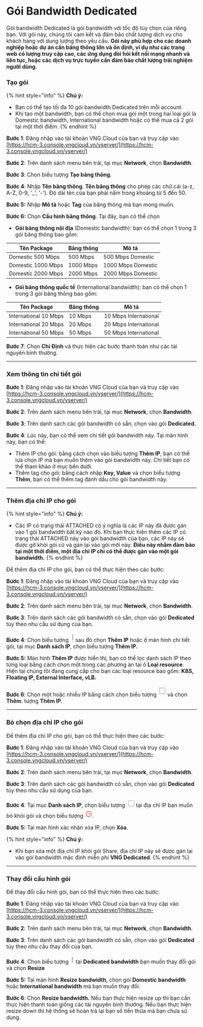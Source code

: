 # Gói Bandwidth Dedicated

Gói bandwidth Dedicated là gói bandwidth với tốc độ tùy chọn của riêng bạn. Với gói này, chúng tôi cam kết và đảm bảo chất lượng dịch vụ cho khách hàng với dung lượng theo yêu cầu. **Gói này phù hợp cho các doanh nghiệp hoặc dự án cần băng thông lớn và ổn định, ví dụ như các trang web có lượng truy cập cao, các ứng dụng đòi hỏi kết nối mạng nhanh và liên tục, hoặc các dịch vụ trực tuyến cần đảm bảo chất lượng trải nghiệm người dùng.**

### Tạo gói

{% hint style="info" %}
**Chú ý:**

* Bạn có thể tạo tối đa 10 gói bandwidth Dedicated trên mỗi account.&#x20;
* Khi tạo một bandwidth, bạn có thể chọn mua gói một trong hai loại gói là Domestic bandwidth, International bandwidth hoặc có thể mua cả 2 gói tại một thời điểm.
{% endhint %}

**Bước 1**: Đăng nhập vào tài khoản VNG Cloud của bạn và truy cập vào [https://hcm-3.console.vngcloud.vn/vserver/](https://hcm-3.console.vngcloud.vn/vserver/)

**Bước 2**: Trên danh sách menu bên trái, tại mục **Network**, chọn **Bandwidth**.

**Bước 3**: Chọn biểu tượng **Tạo băng thông**.

**Bước 4**: Nhập **Tên băng thông**. **Tên băng thông** cho phép các chữ cái (a-z, A-Z, 0-9, '\_', '-'). Độ dài tên của bạn phải nằm trong khoảng từ 5 đến 50.

**Bước 5:** Nhập **Mô tả** hoặc **Tag** của băng thông mà bạn mong muốn.

**Bước 6:** Chọn **Cầu hình băng thông**. Tại đây, bạn có thể chọn

* **Gói băng thông nội địa** (Domestic bandwidth): bạn có thể chọn 1 trong 3 gói băng thông bao gồm:

| **Tên Package**    | **Băng thông** | **Mô tả**          |
| ------------------ | -------------- | ------------------ |
| Domestic 500 Mbps  | 500 Mbps       | 500 Mbps Domestic  |
| Domestic 1000 Mbps | 1000 Mbps      | 1000 Mbps Domestic |
| Domestic 2000 Mbps | 2000 Mbps      | 2000 Mbps Domestic |

* **Gói băng thông quốc tế** (International bandwidth): bạn có thể chọn 1 trong 3 gói băng thông bao gồm:

| **Tên Package**       | **Băng thông** | **Mô tả**             |
| --------------------- | -------------- | --------------------- |
| International 10 Mbps | 10 Mbps        | 10 Mbps International |
| International 20 Mbps | 20 Mbps        | 20 Mbps International |
| International 50 Mbps | 50 Mbps        | 50 Mbps International |

**Bước 7**: Chọn **Chỉ Định** và thực hiện các bước thanh toán như các tài nguyên bình thường.

***

### Xem thông tin chi tiết gói

**Bước 1**: Đăng nhập vào tài khoản VNG Cloud của bạn và truy cập vào [https://hcm-3.console.vngcloud.vn/vserver/](https://hcm-3.console.vngcloud.vn/vserver/)

**Bước 2**: Trên danh sách menu bên trái, tại mục **Network**, chọn **Bandwidth**.

**Bước 3**: Trên danh sách các gói bandwidth có sẵn, chọn vào gói **Dedicated.**

**Bước 4**: Lúc này, bạn có thể xem chi tiết gói bandwidth này. Tại màn hình này, bạn có thể:

* Thêm IP cho gói: bằng cách chọn vào biểu tượng **Thêm IP**, bạn có thể lựa chọn IP mà bạn muốn thêm vào gói bandwidth này. Chi tiết bạn có thể tham khảo ở mục bên dưới.
* Thêm tag cho gói: bằng cách nhập **Key, Value** và chọn biểu tượng **Thêm**, bạn có thể thêm tag đánh dầu cho gói bandwidth này.

***

### Thêm địa chỉ IP cho gói

{% hint style="info" %}
**Chú ý:**

* Các IP có trạng thái ATTACHED có ý nghĩa là các IP này đã được gán vào 1 gói bandwidth bất kỳ nào đó. Khi bạn thực hiện thêm các IP có trạng thái ATTACHED này vào gói bandwidth của bạn, các IP này sẽ được gỡ khỏi gói cũ và gán lại vào gói mới này. **Điều này nhằm đảm bảo tại một thời điểm, một địa chỉ IP chỉ có thể được gán vào một gói bandwidth.**
{% endhint %}

Để thêm địa chỉ IP cho gói, bạn có thể thực hiện theo các bước:&#x20;

**Bước 1**: Đăng nhập vào tài khoản VNG Cloud của bạn và truy cập vào [https://hcm-3.console.vngcloud.vn/vserver/](https://hcm-3.console.vngcloud.vn/vserver/)

**Bước 2**: Trên danh sách menu bên trái, tại mục **Network**, chọn **Bandwidth**.

**Bước 3**: Trên danh sách các gói bandwidth có sẵn, chọn vào gói **Dedicated** tùy theo nhu cầu sử dụng của bạn.

**Bước 4**: Chọn biểu tượng <img src="../../../../.gitbook/assets/image (2) (1) (1) (1) (1) (1) (1) (1).png" alt="" data-size="line">sau đó chọn **Thêm IP** hoặc ở màn hình chi tiết gói, tại mục **Danh sách IP**, chọn biểu tượng **Thêm IP.**&#x20;

**Bước 5:** Màn hình **Thêm IP** được hiển thị, bạn có thể lọc danh sách IP theo từng loại bằng cách chọn một trong các phương án tại ô **Loại resource**. Hiện tại chúng tôi đang cung cấp cho bạn các loại resource bao gồm: **K8S, Floating IP, External Interface, vLB.**

**Bước 6**: Chọn một hoặc nhiều IP bằng cách chọn biểu tượng <img src="../../../../.gitbook/assets/image (1) (1) (1) (1) (1) (1) (1) (1) (1).png" alt="" data-size="line">và chọn **Thêm**. tượng **Thêm IP.**&#x20;

***

### Bỏ chọn địa chỉ IP cho gói

Để thêm địa chỉ IP cho gói, bạn có thể thực hiện theo các bước:&#x20;

**Bước 1**: Đăng nhập vào tài khoản VNG Cloud của bạn và truy cập vào [https://hcm-3.console.vngcloud.vn/vserver/](https://hcm-3.console.vngcloud.vn/vserver/)

**Bước 2**: Trên danh sách menu bên trái, tại mục **Network**, chọn **Bandwidth**.

**Bước 3**: Trên danh sách các gói bandwidth có sẵn, chọn vào gói **Dedicated** tùy theo nhu cầu sử dụng của bạn.

**Bước 4**: Tại mục **Danh sách IP**, chọn biểu tượng <img src="../../../../.gitbook/assets/image (3) (1) (1) (1) (1) (1) (1).png" alt="" data-size="line">tại địa chỉ IP bạn muốn bỏ khỏi gói và chọn biểu tượng <img src="../../../../.gitbook/assets/image (4) (1) (1) (1) (1) (1) (1).png" alt="" data-size="line">.

**Bước 5:** Tại màn hình xác nhận xóa IP, chọn **Xóa**.

{% hint style="info" %}
**Chú ý:**

* Khi bạn xóa một địa chỉ IP khỏi gói Share, địa chỉ IP này sẽ được gán lại vào gói bandwidth mặc định miễn phí **VNG Dedicated**.
{% endhint %}

***

### Thay đổi cấu hình gói

Để thay đổi cấu hình gói, bạn có thể thực hiện theo các bước:&#x20;

**Bước 1**: Đăng nhập vào tài khoản VNG Cloud của bạn và truy cập vào [https://hcm-3.console.vngcloud.vn/vserver/](https://hcm-3.console.vngcloud.vn/vserver/)

**Bước 2**: Trên danh sách menu bên trái, tại mục **Network**, chọn **Bandwidth**.

**Bước 3**: Trên danh sách các gói bandwidth có sẵn, chọn vào gói **Dedicated** tùy theo nhu cầu thay đổi của bạn.

**Bước 4**: Chọn biểu tượng <img src="../../../../.gitbook/assets/image (5) (1) (1) (1) (1) (1) (1).png" alt="" data-size="line">tại **Dedicated** **bandwidth** bạn muốn thay đổi gói và chọn **Resize**

**Bước 5:** Tại màn hình **Resize bandwidth**, chọn gói **Domestic bandwidth** hoặc **International bandwidth** mà bạn muốn thay đổi.&#x20;

**Bước 6**: Chọn **Resize bandwidth.** Nếu bạn thực hiện resize up thì bạn cần thực hiện thanh toán giống các tài nguyên bình thường. Nếu bạn thực hiện resize down thì hệ thống sẽ hoàn trả lại bạn số tiền thừa mà bạn chưa sử dụng.
